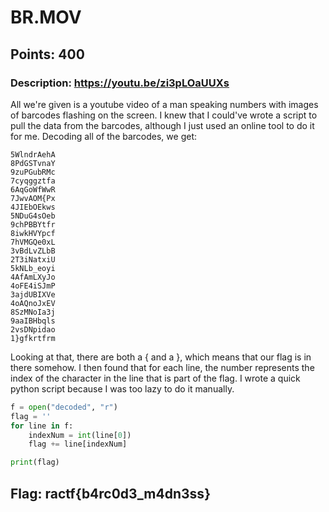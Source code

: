 # **BR.MOV**
## Points: 400
### **Description:** https://youtu.be/zi3pLOaUUXs

All we're given is a youtube video of a man speaking numbers with images of barcodes flashing on the screen. I knew that I could've wrote a script
to pull the data from the barcodes, although I just used an online tool to do it for me. Decoding all of the barcodes, we get:

```
5WlndrAehA
8PdGSTvnaY
9zuPGubRMc
7cyqggztfa
6AqGoWfWwR
7JwvAOM{Px
4JIEbOEkws
5NDuG4sOeb
9chPBBYtfr
8iwkHVYpcf
7hVMGQe0xL
3vBdLvZLbB
2T3iNatxiU
5kNLb_eoyi
4AfAmLXyJo
4oFE4iSJmP
3ajdUBIXVe
4oAQnoJxEV
8SzMNoIa3j
9aaIBHbqls
2vsDNpidao
1}gfkrtfrm
```

Looking at that, there are both a { and a }, which means that our flag is in there somehow. I then found that for each line, the number represents the index of the character
in the line that is part of the flag. I wrote a quick python script because I was too lazy to do it manually.

```python
f = open("decoded", "r")
flag = ''
for line in f:
	indexNum = int(line[0])
	flag += line[indexNum]

print(flag)
```


## **Flag:** ractf{b4rc0d3_m4dn3ss}
